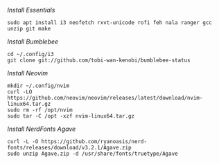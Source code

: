 *Install Essentials*
```
sudo apt install i3 neofetch rxvt-unicode rofi feh nala ranger gcc unzip git make
```

*Install Bumblebee*
```
cd ~/.config/i3
git clone git://github.com/tobi-wan-kenobi/bumblebee-status
```

*Install Neovim*
```
mkdir ~/.config/nvim
curl -LO https://github.com/neovim/neovim/releases/latest/download/nvim-linux64.tar.gz
sudo rm -rf /opt/nvim
sudo tar -C /opt -xzf nvim-linux64.tar.gz
```

*Install NerdFonts Agave*
```
curl -L -O https://github.com/ryanoasis/nerd-fonts/releases/download/v3.2.1/Agave.zip
sudo unzip Agave.zip -d /usr/share/fonts/truetype/Agave
```
